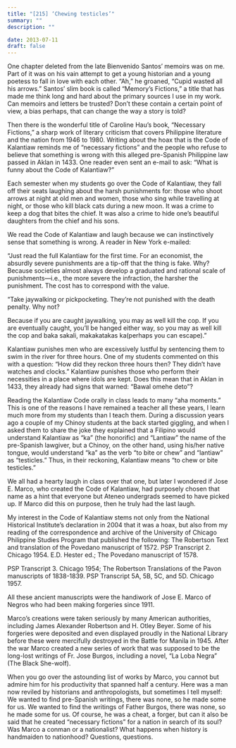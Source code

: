 ```yaml
---
title: "[215] ‘Chewing testicles’"
summary: ""
description: ""

date: 2013-07-11
draft: false
---
```


One chapter deleted from the late Bienvenido Santos’ memoirs was on me. Part of it was on his vain attempt to get a young historian and a young poetess to fall in love with each other. “Ah,” he groaned, “Cupid wasted all his arrows.” Santos’ slim book is called “Memory’s Fictions,” a title that has made me think long and hard about the primary sources I use in my work. Can memoirs and letters be trusted? Don’t these contain a certain point of view, a bias perhaps, that can change the way a story is told?

Then there is the wonderful title of Caroline Hau’s book, “Necessary Fictions,” a sharp work of literary criticism that covers Philippine literature and the nation from 1946 to 1980. Writing about the hoax that is the Code of Kalantiaw reminds me of “necessary fictions” and the people who refuse to believe that something is wrong with this alleged pre-Spanish Philippine law passed in Aklan in 1433. One reader even sent an e-mail to ask: “What is funny about the Code of Kalantiaw?”

Each semester when my students go over the Code of Kalantiaw, they fall off their seats laughing about the harsh punishments for: those who shoot arrows at night at old men and women, those who sing while travelling at night, or those who kill black cats during a new moon. It was a crime to keep a dog that bites the chief. It was also a crime to hide one’s beautiful daughters from the chief and his sons.

We read the Code of Kalantiaw and laugh because we can instinctively sense that something is wrong. A reader in New York e-mailed:

“Just read the full Kalantiaw for the first time. For an economist, the absurdly severe punishments are a tip-off that the thing is fake. Why? Because societies almost always develop a graduated and rational scale of punishments—i.e., the more severe the infraction, the harsher the punishment. The cost has to correspond with the value.

“Take jaywalking or pickpocketing. They’re not punished with the death penalty. Why not?

Because if you are caught jaywalking, you may as well kill the cop. If you are eventually caught, you’ll be hanged either way, so you may as well kill the cop and baka sakali, makakatakas ka(perhaps you can escape).”

Kalantiaw punishes men who are excessively lustful by sentencing them to swim in the river for three hours. One of my students commented on this with a question: “How did they reckon three hours then? They didn’t have watches and clocks.” Kalantiaw punishes those who perform their necessities in a place where idols are kept. Does this mean that in Aklan in 1433, they already had signs that warned: “Bawal omehe deto”?

Reading the Kalantiaw Code orally in class leads to many “aha moments.” This is one of the reasons I have remained a teacher all these years, I learn much more from my students than I teach them. During a discussion years ago a couple of my Chinoy students at the back started giggling, and when I asked them to share the joke they explained that a Filipino would understand Kalantiaw as “ka” (the honorific) and “Lantiaw” the name of the pre-Spanish lawgiver, but a Chinoy, on the other hand, using his/her native tongue, would understand “ka” as the verb “to bite or chew” and “lantiaw” as “testicles.” Thus, in their reckoning, Kalantiaw means “to chew or bite testicles.”

We all had a hearty laugh in class over that one, but later I wondered if Jose E. Marco, who created the Code of Kalantiaw, had purposely chosen that name as a hint that everyone but Ateneo undergrads seemed to have picked up. If Marco did this on purpose, then he truly had the last laugh.

My interest in the Code of Kalantiaw stems not only from the National Historical Institute’s declaration in 2004 that it was a hoax, but also from my reading of the correspondence and archive of the University of Chicago Philippine Studies Program that published the following: The Robertson Text and translation of the Povedano manuscript of 1572. PSP Transcript 2. Chicago 1954. E.D. Hester ed.; The Povedano manuscript of 1578.

PSP Transcript 3. Chicago 1954; The Robertson Translations of the Pavon manuscripts of 1838-1839. PSP Transcript 5A, 5B, 5C, and 5D. Chicago 1957.

All these ancient manuscripts were the handiwork of Jose E. Marco of Negros who had been making forgeries since 1911.

Marco’s creations were taken seriously by many American authorities, including James Alexander Robertson and H. Otley Beyer. Some of his forgeries were deposited and even displayed proudly in the National Library before these were mercifully destroyed in the Battle for Manila in 1945. After the war Marco created a new series of work that was supposed to be the long-lost writings of Fr. Jose Burgos, including a novel, “La Loba Negra” (The Black She-wolf).

When you go over the astounding list of works by Marco, you cannot but admire him for his productivity that spanned half a century. Here was a man now reviled by historians and anthropologists, but sometimes I tell myself: We wanted to find pre-Spanish writings, there was none, so he made some for us. We wanted to find the writings of Father Burgos, there was none, so he made some for us. Of course, he was a cheat, a forger, but can it also be said that he created “necessary fictions” for a nation in search of its soul? Was Marco a conman or a nationalist? What happens when history is handmaiden to nationhood? Questions, questions.
